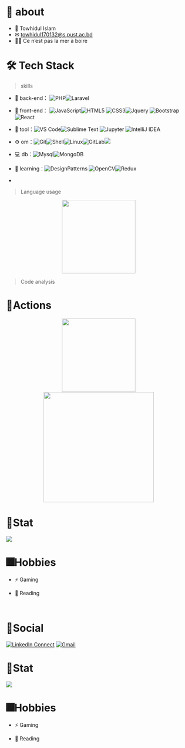 





# 🚀 about
  
- 👦 Towhidul Islam
- ✉ towhidul170132@s.pust.ac.bd
- 🥰😍 Ce n’est pas la mer à boire





# 🛠 Tech Stack

> skills

- 🔭 back-end： ![PHP](https://img.shields.io/badge/-PHP-red?style=flat-circle&logo=php)![Laravel](https://img.shields.io/badge/-Laravel-green?style=flat-circle&logo=laravel)

- 👯 front-end： ![JavaScript](https://img.shields.io/badge/-JavaScript-purple?style=flat-circle&logo=javascript)![HTML5](https://img.shields.io/badge/-HTML5-gray?style=flat-circle&logo=html5) ![CSS3](https://img.shields.io/badge/-CSS3-orange?style=flat-circle&logo=css3)![Jquery](https://img.shields.io/badge/-Jquery-pink?style=flat-circle&logo=jQuery)
![Bootstrap](https://img.shields.io/badge/-Bootstrap-aqua?style=flat-circle&logo=Bootstrap)![React](https://img.shields.io/badge/-React-purple?style=flat-circle&logo=react)


- 🔨 tool：![VS Code](https://img.shields.io/badge/-VSCode-blue?style=flat-circle&logo=visualstudiocode)![Sublime Text](https://img.shields.io/badge/-Sublime%20Text-black?style=flat-circle&logo=sublimetext) ![Jupyter](https://img.shields.io/badge/-Jupyter-magenta?style=flat-circle&logo=Jupyter)
![IntelliJ IDEA](https://img.shields.io/badge/-Intellij-red?style=flat-circle&logo=intellij)

- ⚙️ om：![Git](https://img.shields.io/badge/-Git-yellow?style=flat-circle&logo=git)![Shell](https://img.shields.io/badge/-Shell-red?style=flat-circle&logo=shell)![Linux](https://img.shields.io/badge/-Linux-gray?style=flat-circle&logo=Linux)![GitLab](https://img.shields.io/badge/-GitLab-orange?style=flat-circle&logo=GitLab)![](https://img.shields.io/badge/-GitHub-black?style=flat-circle&logo=GitHub)

- 💻 db：![Mysql](https://img.shields.io/badge/-Mysql-skyblue?style=flat-circle&logo=mysql)![MongoDB](https://img.shields.io/badge/-MongoDB-blue?style=flat-circle&logo=MongoDB)

- 🌱 learning：![DesignPatterns](https://img.shields.io/badge/-DesignPatterns-yellow?style=flat-circle&logo=DesignPatterns) ![  OpenCV](https://img.shields.io/badge/-OpenCV-gray?style=flat-circle&logo=OpenCV)![ Redux](https://img.shields.io/badge/-Redux-black?style=flat-circle&logo=redux)
- 

  

> Language usage

<div align="center">
    <img height="200px" src="https://github-readme-stats-api-holic-x.vercel.app/api/top-langs/?username=tawhidul2122&theme=gruvbox_dark&layout=compact"/>
</div>


> Code analysis





# 🔭Actions

<div align="center">
    <img height="200px" src="https://github-readme-streak-stats.herokuapp.com/?user=tawhidul2122"/>
</div>

<div align="center">
    <img height="300px" src="https://activity-graph.herokuapp.com/graph?username=tawhidul2122&theme=github"/>
</div>

# 📶Stat

![](https://stats.justsong.cn/api/github?username=tawhidul2122)


# 🎆Hobbies

- ⚡ Gaming

- 📖 Reading 

<br>

# 🌱Social
[![LinkedIn Connect](https://img.shields.io/badge/%20-Connect-black?color=222244&labelColor=000000&logo=linkedin&logoColor=f5f7fe)](https://www.linkedin.com/in/tawhidul2122/) <tab>
[![Gmail](https://img.shields.io/badge/%20-Send%20Mail-black?color=222244&labelColor=000000&logo=gmail&logoColor=f5f7fe)](mailto:tawhidul2122@gmail.com?subject=From%20GitHub&&body=Hi,%20there.%20Found%20you%20on%20GitHub!%20Let's%20talk%20about...)
    
</div>

# 📶Stat

![](https://stats.justsong.cn/api/github?username=tawhidul2122)


# 🎆Hobbies

- ⚡ Gaming

- 📖 Reading 

